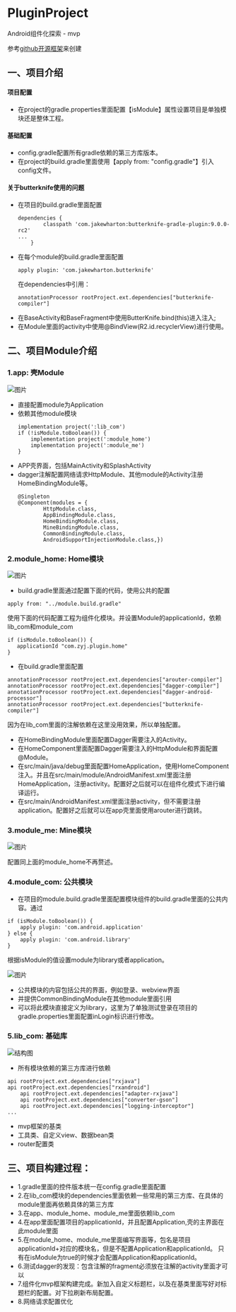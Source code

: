# PluginProject

Android组件化探索 - mvp

参考[github开源框架][2]来创建


## 一、项目介绍



#### 项目配置
* 在project的gradle.properties里面配置【isModule】属性设置项目是单独模块还是整体工程。
#### 基础配置
* config.gradle配置所有gradle依赖的第三方库版本。
* 在project的build.gradle里面使用【apply from: "config.gradle"】引入config文件。
#### 关于butterknife使用的问题
* 在项目的build.gradle里面配置
    ```
    dependencies {
            classpath 'com.jakewharton:butterknife-gradle-plugin:9.0.0-rc2'
    ...
        }
    ```
* 在每个module的build.gradle里面配置
    ```
    apply plugin: 'com.jakewharton.butterknife'
    ```
    在dependencies中引用：
    ```
    annotationProcessor rootProject.ext.dependencies["butterknife-compiler"]
    ```
* 在BaseActivity和BaseFragment中使用ButterKnife.bind(this)进入注入; 
* 在Module里面的activity中使用@BindView(R2.id.recyclerView)进行使用。



## 二、项目Module介绍


### 1.app: 壳Module

![图片](http://m.qpic.cn/psb?/V11wANeJ2TddbC/OP8QUHTiXsDD4HOueodYR4lvtgdekF6WvcY.eP40xMg!/b/dLYAAAAAAAAA&bo=2gVSAwAAAAADB6w!&rf=viewer_4)

* 直接配置module为Application
* 依赖其他module模块
    ``` 
    implementation project(':lib_com')
    if (!isModule.toBoolean()) {
        implementation project(':module_home')
        implementation project(':module_me')
    } 
    ``` 
* APP壳界面，包括MainActivity和SplashActivity
* dagger注解配置网络请求HttpModule、其他module的Activity注册HomeBindingModule等。
    ```
    @Singleton
    @Component(modules = {
            HttpModule.class,
            AppBindingModule.class,
            HomeBindingModule.class,
            MineBindingModule.class,
            CommonBindingModule.class,
            AndroidSupportInjectionModule.class,})
    ```



### 2.module_home: Home模块

![图片](http://m.qpic.cn/psb?/V11wANeJ2TddbC/0I8HhKq4AN0f8r5gk0dAUCkC4aFTBEzaOVIrgX9vtWE!/b/dLYAAAAAAAAA&bo=iAWUAwAAAAADBzg!&rf=viewer_4)

* build.gradle里面通过配置下面的代码，使用公共的配置
```
apply from: "../module.build.gradle"
```
使用下面的代码配置工程为组件化模块。并设置Module的applicationId，依赖lib_com和module_com
```
if (isModule.toBoolean()) {
   applicationId "com.zyj.plugin.home"
}
```

* 在build.gradle里面配置
```
annotationProcessor rootProject.ext.dependencies["arouter-compiler"]
annotationProcessor rootProject.ext.dependencies["dagger-compiler"]
annotationProcessor rootProject.ext.dependencies["dagger-android-processor"]
annotationProcessor rootProject.ext.dependencies["butterknife-compiler"]
```
因为在lib_com里面的注解依赖在这里没用效果，所以单独配置。
* 在HomeBindingModule里面配置Dagger需要注入的Activity。
* 在HomeComponent里面配置Dagger需要注入的HttpModule和界面配置@Module。
* 在src/main/java/debug里面配置HomeApplication，使用HomeComponent注入。并且在src/main/module/AndroidManifest.xml里面注册HomeApplication，注册activity。配置好之后就可以在组件化模式下进行编译运行。
* 在src/main/AndroidManifest.xml里面注册activity，但不需要注册application。配置好之后就可以在app壳里面使用arouter进行跳转。




### 3.module_me: Mine模块

![图片](http://m.qpic.cn/psb?/V11wANeJ2TddbC/sX9N0akV3iCpBp8nqvCYlgxQMB69bh8P9cJNI9jPBA0!/b/dLgAAAAAAAAA&bo=hwVxAwAAAAADB9I!&rf=viewer_4)

配置同上面的module_home不再赘述。



### 4.module_com: 公共模块
* 在项目的module.build.gradle里面配置模块组件的build.gradle里面的公共内容。通过
```
if (isModule.toBoolean()) {
    apply plugin: 'com.android.application'
} else {
    apply plugin: 'com.android.library'
}
```
根据isModule的值设置module为library或者application。

![图片](http://m.qpic.cn/psb?/V11wANeJ2TddbC/FzJeKRMJLJXFx5O.dv9TUzYoF4ZZKFY2EjDnNY2fGh0!/b/dD4BAAAAAAAA&bo=fAVPAwAAAAADBxc!&rf=viewer_4)

* 公共模块的内容包括公共的界面，例如登录、webview界面
* 并提供CommonBindingModule在其他module里面引用
* 可以将此模块直接定义为library，这里为了单独测试登录在项目的gradle.properties里面配置inLogin标识进行修改。



### 5.lib_com: 基础库
![结构图](http://m.qpic.cn/psb?/V11wANeJ2TddbC/LTJP0PSJAdCBbwDQUE5asTkjBcWHO**tlNZ6sree0FI!/b/dMMAAAAAAAAA&bo=WwWsAwAAAAADB9M!&rf=viewer_4)
* 所有模块依赖的第三方库进行依赖
```
api rootProject.ext.dependencies["rxjava"]
api rootProject.ext.dependencies["rxandroid"]
    api rootProject.ext.dependencies["adapter-rxjava"]
    api rootProject.ext.dependencies["converter-gson"]
    api rootProject.ext.dependencies["logging-interceptor"]
...
```
* mvp框架的基类
* 工具类、自定义view、数据bean类
* router配置类



## 三、项目构建过程：

- 1.gradle里面的控件版本统一在config.gradle里面配置
- 2.在lib_com模块的dependencies里面依赖一些常用的第三方库、在具体的module里面再依赖具体的第三方库
- 3.在app、module_home、module_me里面依赖lib_com
- 4.在app里面配置项目的applicationId，并且配置Application,壳的主界面在此module里面
- 5.在module_home、module_me里面编写界面等，包名是项目applicationId+对应的模块名，但是不配置Application和applicationId。
    只有在isModule为true的时候才会配置Application和applicationId。
- 6.测试dagger的发现：包含注解的fragment必须放在注解的activity里面才可以
- 7.组件化mvp框架构建完成。新加入自定义标题栏，以及在基类里面写好对标题栏的配置。对下拉刷新布局配置。
- 8.网络请求配置优化



 [1]: http://naotu.baidu.com/file/e8e137ea34f8d792f1c5f35ef4dd4fee?token=0273fd3b891ed796
 [2]: https://github.com/mxdldev/android-mvp-mvvm-flytour

